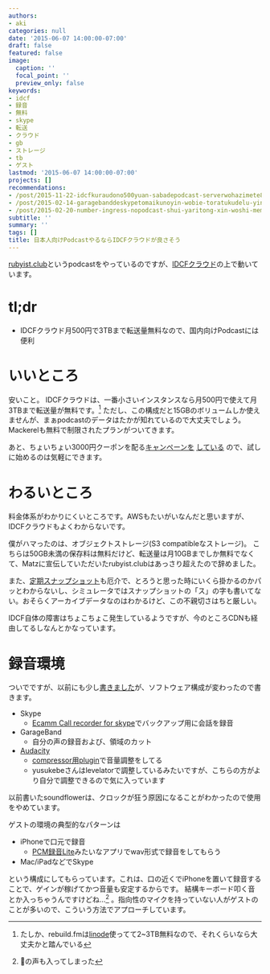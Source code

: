 ```yaml
---
authors:
- aki
categories: null
date: '2015-06-07 14:00:00-07:00'
draft: false
featured: false
image:
  caption: ''
  focal_point: ''
  preview_only: false
keywords:
- idcf
- 録音
- 無料
- skype
- 転送
- クラウド
- gb
- ストレージ
- tb
- ゲスト
lastmod: '2015-06-07 14:00:00-07:00'
projects: []
recommendations:
- /post/2015-11-22-idcfkuraudono500yuan-sabadepodcast-serverwohazimete8keyue-gajing-timasita/
- /post/2015-02-14-garagebanddeskypetomaikunoyin-wobie-toratukudelu-yin-surufang-fa/
- /post/2015-02-20-number-ingress-nopodcast-shui-yaritong-xin-woshi-memasita-number-mizuyari/
subtitle: ''
summary: ''
tags: []
title: 日本人向けPodcastやるならIDCFクラウドが良さそう
---
```


[rubyist.club](http://rubyistclub.chezo.uno/)というpodcastをやっているのですが、[IDCFクラウド](http://www.idcf.jp/cloud/)の上で動いています。

# tl;dr

- IDCFクラウド月500円で3TBまで転送量無料なので、国内向けPodcastには便利

# いいところ

安いこと。 IDCFクラウドは、一番小さいインスタンスなら月500円で使えて月3TBまで転送量が無料です。[^1] ただし、この構成だと15GBのボリュームしか使えませんが、まぁpodcastのデータはたかが知れているので大丈夫でしょう。 Mackerelも無料で制限されたプランがついてきます。

あと、ちょいちょい3000円クーポンを配る[キャンペーンを](http://www.idcf.jp/cloud/cp/?cl=co_t01) [している](http://www.idcf.jp/topics/20150515001.html) ので、試しに始めるのは気軽にできます。

# わるいところ

料金体系がわかりにくいところです。AWSもたいがいなんだと思いますが、IDCFクラウドもよくわからないです。

僕がハマったのは、オブジェクトストレージ(S3 compatibleなストレージ)。 こちらは50GB未満の保存料は無料だけど、転送量は月10GBまでしか無料でなくて、Matzに宣伝していただいたrubyist.clubはあっさり超えたので辞めました。

また、[定期スナップショット](http://www.idcf.jp/cloud/faq/sna_042.html)も厄介で、とろうと思った時にいくら掛かるのかパッとわからないし、シミュレータではスナップショットの「ス」の字も書いてない。おそらくアーカイブデータなのはわかるけど、この不親切さはちと厳しい。

IDCF自体の障害はちょこちょこ発生しているようですが、今のところCDNも経由してるしなんとかなっています。

# 録音環境

ついでですが、以前にも少し[書きました](https://chezo.uno/post/2015-02-14-garagebanddeskypetomaikunoyin-wobie-toratukudelu-yin-surufang-fa)が、ソフトウェア構成が変わったので書きます。

- Skype
  - [Ecamm Call recorder for skype](http://www.ecamm.com/mac/callrecorder/)でバックアップ用に会話を録音
- GarageBand
  - 自分の声の録音および、領域のカット
- [Audacity](http://sourceforge.net/projects/audacity/)
  - [compressor用plugin](http://theaudacitytopodcast.com/tap005-my-secret-audacity-recipe-for-great-audio/)で音量調整をしてる
  - yusukebeさんはlevelatorで調整しているみたいですが、こちらの方がより自分で調整できるので気に入っています

以前書いたsoundflowerは、クロックが狂う原因になることがわかったので使用をやめています。

ゲストの環境の典型的なパターンは

- iPhoneで口元で録音
  - [PCM録音Lite](http://www.teach-me.biz/iphone/app/bn/pcm-lite.html)みたいなアプリでwav形式で録音をしてもらう
- Mac/iPadなどでSkype

という構成にしてもらっています。これは、口の近くでiPhoneを置いて録音することで、ゲインが稼げてかつ音量も安定するからです。 結構キーボード叩く音とか入っちゃうんですけどね...[^2] 。指向性のマイクを持っていない人がゲストのことが多いので、こういう方法でアプローチしています。

[^1]: たしか、rebuild.fmは[linode](https://www.linode.com/pricing)使ってて2~3TB無料なので、それくらいなら大丈夫かと踏んでいる

[^2]: 🐸の声も入ってしまった